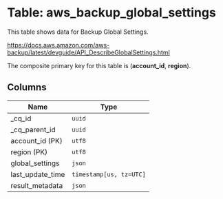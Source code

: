 # Table: aws_backup_global_settings

This table shows data for Backup Global Settings.

https://docs.aws.amazon.com/aws-backup/latest/devguide/API_DescribeGlobalSettings.html

The composite primary key for this table is (**account_id**, **region**).

## Columns

| Name          | Type          |
| ------------- | ------------- |
|_cq_id|`uuid`|
|_cq_parent_id|`uuid`|
|account_id (PK)|`utf8`|
|region (PK)|`utf8`|
|global_settings|`json`|
|last_update_time|`timestamp[us, tz=UTC]`|
|result_metadata|`json`|